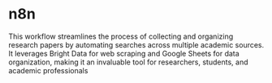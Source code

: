 # n8n
This workflow streamlines the process of collecting and organizing research papers by automating searches across multiple academic sources. It leverages Bright Data for web scraping and Google Sheets for data organization, making it an invaluable tool for researchers, students, and academic professionals
